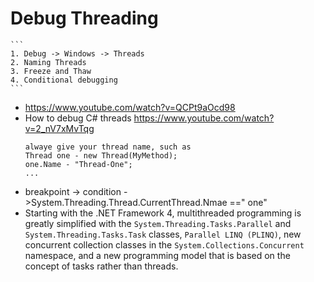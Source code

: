 # Debug Threading
    ```
    1. Debug -> Windows -> Threads
    2. Naming Threads
    3. Freeze and Thaw
    4. Conditional debugging
    ```
- https://www.youtube.com/watch?v=QCPt9aOcd98
- How to debug C# threads https://www.youtube.com/watch?v=2_nV7xMvTqg
    ```
    alwaye give your thread name, such as
    Thread one - new Thread(MyMethod);
    one.Name - "Thread-One";
    ...
    ```
- breakpoint -> condition ->System.Threading.Thread.CurrentThread.Nmae ==" one"
- Starting with the .NET Framework 4, multithreaded programming is greatly simplified with the
```System.Threading.Tasks.Parallel``` and ```System.Threading.Tasks.Task``` classes, ```Parallel LINQ (PLINQ)```, new concurrent collection classes in the ```System.Collections.Concurrent``` namespace, and a new programming model that is based on the concept of
tasks rather than threads.
